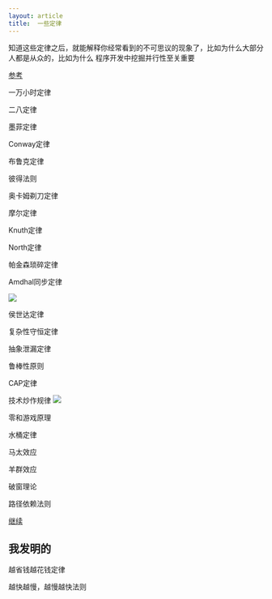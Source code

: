 ```yaml
---
layout: article
title:  一些定律
---
```

知道这些定律之后，就能解释你经常看到的不可思议的现象了，比如为什么大部分人都是从众的，比如为什么
程序开发中挖掘并行性至关重要


[参考](https://github.com/nusr/hacker-laws-zh)

一万小时定律

二八定律

墨菲定律

Conway定律

布鲁克定律

彼得法则

奥卡姆剃刀定律 

摩尔定律

Knuth定律

North定律

帕金森琐碎定律

Amdhal同步定律

![](http://file.elecfans.com/web1/M00/92/79/o4YBAFzefWOAfErEAACJ1pFE9uA699.png)


侯世达定律

复杂性守恒定律

抽象泄漏定律 

鲁棒性原则


CAP定律

技术炒作规律
![](http://file.elecfans.com/web1/M00/92/79/o4YBAFzefWOAYPLjAADI7gF8DXM763.png)

零和游戏原理

水桶定律

马太效应

羊群效应

破窗理论

路径依赖法则


[继续](https://www.timsommer.be/famous-laws-of-software-development/)


## 我发明的

越省钱越花钱定律

越快越慢，越慢越快法则

